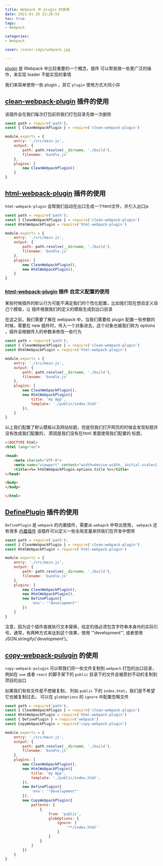 ```yaml
---
title: Webpack 中 plugin 的使用
date: 2021-01-26 22:20:54
toc: true
tags:
- Webpack

categories:
- Webpack

cover: /cover-imgs/webpack.jpg

---
```


[plugin](https://webpack.docschina.org/plugins/) 是 Webpack 中比较重要的一个概念，插件 可以帮我做一些更广泛的操作，来实现 loader 不能实现的事情

<!-- more -->

我们来简单使用一些 plugin ，其它 `plugin` 使用方式大同小异

## [clean-webpack-plugin](https://www.npmjs.com/package/clean-webpack-plugin) 插件的使用 
该插件会在我们每次打包前将我们打包目录先做一次删除

```js webpack.config.js
const path = require('path');
const { CleanWebpackPlugin } = require('clean-webpack-plugin')

module.exports = {
    entry: './src/main.js',
    output: {
        path: path.resolve(__dirname, './build'),
        filename: 'bundle.js'
    },
    plugins: [
        new CleanWebpackPlugin()
    ]
}
```

## [html-webpack-plugin](https://github.com/jantimon/html-webpack-plugin) 插件的使用 
`html-webpack-plugin` 会帮我们自动在出口生成一个html文件，并引入出口js

```js webpack.config.js
const path = require('path');
const { CleanWebpackPlugin } = require('clean-webpack-plugin')
const HtmlWebpackPlugin = require('html-webpack-plugin')

module.exports = {
    entry: './src/main.js',
    output: {
        path: path.resolve(__dirname, './build'),
        filename: 'bundle.js'
    },
    plugins: [
        new CleanWebpackPlugin(),
        new HtmlWebpackPlugin(),
    ]
}
```

### [html-webpack-plugin](https://github.com/jantimon/html-webpack-plugin) 插件 自定义配置的使用 
某些时候插件的默认行为可能不满足我们的个性化配置，比如我们现在想自定义自己个模板，让 插件根据我们的定义的模板生成到出口目录

<article class="message is-primary">
  <div class="message-body">
    在这之前，我们需要了解在 webpack 中，当我们需要给 plugin 配置一些参数的时候，需要在 new 插件时，传入一个对象进去，这个对象也被我们称为 options ，插件会根据传入的参数来修改一些行为
  </div>
</article>


```js webpack.config.js
const path = require('path');
const { CleanWebpackPlugin } = require('clean-webpack-plugin')
const HtmlWebpackPlugin = require('html-webpack-plugin')

module.exports = {
    entry: './src/main.js',
    output: {
        path: path.resolve(__dirname, './build'),
        filename: 'bundle.js'
    },
    plugins: [
        new CleanWebpackPlugin(),
        new HtmlWebpackPlugin({
            title: 'my App',
            template: './public/index.html'
        }),
    ]
}
```
以上我们配置了默认模板以及网站标题，但是但我们打开网页的时候会发现标题并没有改成我们配置的，
原因是我们没有在html 里面使用我们配置的 标题，

```html public/index.html
<!DOCTYPE html>
<html lang="en">

<head>
	<meta charset="UTF-8">
	<meta name="viewport" content="width=device-width, initial-scale=1.0">
	<title><%= htmlWebpackPlugin.options.title %></title>
</head>

<body>
</body>

</html>
```



## [DefinePlugin](https://www.webpackjs.com/plugins/define-plugin/) 插件的使用
`DefinePlugin` 是 `webpack` 的内置插件，需要从 `webapck` 中导出使用， `webpack` 还有很多 [内置插件](https://www.webpackjs.com/plugins/)
该插件可以定义一些全局变量来供我们在开发中使用
``` js webpack.config.js
const path = require('path');
const { CleanWebpackPlugin } = require('clean-webpack-plugin')
const HtmlWebpackPlugin = require('html-webpack-plugin')

module.exports = {
    entry: './src/main.js',
    output: {
        path: path.resolve(__dirname, './build'),
        filename: 'bundle.js'
    },
    plugins: [
        new CleanWebpackPlugin(),
        new HtmlWebpackPlugin(),
        new DefinePlugin({
            'env': '"development"'
        })
    ]
}
```
<article class="message is-warning">
  <div class="message-body">
    注意，因为这个插件直接执行文本替换，给定的值必须包含字符串本身内的实际引号。通常，有两种方式来达到这个效果，使用 '"development"', 或者使用 JSON.stringify('development')。
  </div>
</article>

## [copy-webpack-pulugin](https://www.webpackjs.com/plugins/copy-webpack-plugin/) 的使用
`copy-webpack-pulugin` 可以帮我们将一些文件复制到 `webpack` 打包的出口目录，例如在 `vue` 或者 `react` 的脚手架下的 `public` 目录下的文件会被原封不动的复制到项目的出口

如果我们有些文件是不想被复制， 列如 `public` 下的 `index.html`，我们是不希望它也被复制过去， 可以在 `globOptions` 的 `ignore` 中配置忽略文件

```js webpack.config.js
const path = require('path');
const { CleanWebpackPlugin } = require('clean-webpack-plugin')
const HtmlWebpackPlugin = require('html-webpack-plugin')
const { DefinePlugin } = require('webpack')
const CopyWebpackPlugin = require('copy-webpack-plugin')

module.exports = {
    entry: './src/main.js',
    output: {
        path: path.resolve(__dirname, './build'),
        filename: 'bundle.js'
    },
    plugins: [
        new CleanWebpackPlugin(),
        new HtmlWebpackPlugin({
            title: 'my App',
            template: './public/index.html',
        }),
        new DefinePlugin({
            'env': '"development"'
        }),
        new CopyWebpackPlugin({
            patterns: [
                {
                    from: 'public',
                    globOptions: {
                        ignore: [
                            '**/index.html'
                        ]
                    }
                }
            ]
        })
    ]
}

```